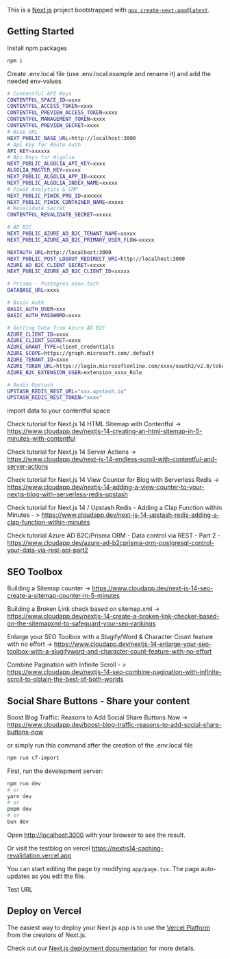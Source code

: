 This is a [Next.js](https://nextjs.org/) project bootstrapped with [`npx create-next-app@latest`](https://github.com/vercel/next.js/tree/canary/packages/create-next-app).

## Getting Started

Install npm packages

```bash
npm i
```

Create .env.local file (use .env.local.example and rename it) and add the needed env-values

```bash
# Contentful API Keys
CONTENTFUL_SPACE_ID=xxxx
CONTENTFUL_ACCESS_TOKEN=xxxx
CONTENTFUL_PREVIEW_ACCESS_TOKEN=xxxx
CONTENTFUL_MANAGEMENT_TOKEN=xxxx
CONTENTFUL_PREVIEW_SECRET=xxxx
# Base URL
NEXT_PUBLIC_BASE_URL=http://localhost:3000
# Api Key for Route Auth
API_KEY=xxxxxx
# Api Keys for Algolia
NEXT_PUBLIC_ALGOLIA_API_KEY=xxxx
ALGOLIA_MASTER_KEY=xxxxx
NEXT_PUBLIC_ALGOLIA_APP_ID=xxxxx
NEXT_PUBLIC_ALGOLIA_INDEX_NAME=xxxxx
# Piwik Analytics & CMP
NEXT_PUBLIC_PIWIK_PRO_ID=xxxxxx
NEXT_PUBLIC_PIWIK_CONTAINER_NAME=xxxxx
# Revalidate Secret
CONTENTFUL_REVALIDATE_SECRET=xxxxx

# AD B2C
NEXT_PUBLIC_AZURE_AD_B2C_TENANT_NAME=xxxxx
NEXT_PUBLIC_AZURE_AD_B2C_PRIMARY_USER_FLOW=xxxxx

NEXTAUTH_URL=http://localhost:3000
NEXT_PUBLIC_POST_LOGOUT_REDIRECT_URI=http://localhost:3000
AZURE_AD_B2C_CLIENT_SECRET=xxxxx
NEXT_PUBLIC_AZURE_AD_B2C_CLIENT_ID=xxxxx

# Prisma - Postegres neon.tech
DATABASE_URL=xxxx

# Basic Auth
BASIC_AUTH_USER=xxx
BASIC_AUTH_PASSWORD=xxxx

# Getting Data from Azure AD B2C
AZURE_CLIENT_ID=xxxx
AZURE_CLIENT_SECRET=xxxx
AZURE_GRANT_TYPE=client_credentials
AZURE_SCOPE=https://graph.microsoft.com/.default
AZURE_TENANT_ID=xxxx
AZURE_TOKEN_URL=https://login.microsoftonline.com/xxxx/oauth2/v2.0/token
AZURE_B2C_EXTENSION_USER=extension_xxxx_Role

# Redis Upstash
UPSTASH_REDIS_REST_URL="xxx.upstash.io"
UPSTASH_REDIS_REST_TOKEN="xxxx"
```

import data to your contentful space

Check tutorial for Next.js 14 HTML Sitemap with Contentful -> https://www.cloudapp.dev/nextjs-14-creating-an-html-sitemap-in-5-minutes-with-contentful

Check tutorial for Next.js 14 Server Actions -> https://www.cloudapp.dev/next-js-14-endless-scroll-with-contentful-and-server-actions

Check tutorial for Next.js 14 View Counter for Blog with Serverless Redis -> https://www.cloudapp.dev/nextjs-14-adding-a-view-counter-to-your-nextjs-blog-with-serverless-redis-upstash

Check tutorial for Next.js 14 / Upstash Redis - Adding a Clap Function within Minutes - > https://www.cloudapp.dev/next-js-14-upstash-redis-adding-a-clap-function-within-minutes

Check tutorial Azure AD B2C/Prisma ORM - Data control via REST - Part 2 - https://www.cloudapp.dev/azure-ad-b2cprisma-orm-postgresql-control-your-data-via-rest-api-part2

## SEO Toolbox

Building a Sitemap counter -> https://www.cloudapp.dev/next-js-14-seo-create-a-sitemap-counter-in-5-minutes

Building a Broken Link check based on sitemap.xml -> https://www.cloudapp.dev/nextjs-14-create-a-broken-link-checker-based-on-the-sitemapxml-to-safeguard-your-seo-rankings

Enlarge your SEO Toolbox with a Slugify/Word & Character Count feature with no effort -> https://www.cloudapp.dev/nextjs-14-enlarge-your-seo-toolbox-with-a-slugifyword-and-character-count-feature-with-no-effort

Combine Pagination with Infinite Scroll - > https://www.cloudapp.dev/nextjs-14-seo-combine-pagination-with-infinite-scroll-to-obtain-the-best-of-both-worlds

## Social Share Buttons - Share your content

Boost Blog Traffic: Reasons to Add Social Share Buttons Now -> https://www.cloudapp.dev/boost-blog-traffic-reasons-to-add-social-share-buttons-now

or simply run this command after the creation of the .env.local file

```bash
npm run cf-import
```

First, run the development server:

```bash
npm run dev
# or
yarn dev
# or
pnpm dev
# or
bun dev
```

Open [http://localhost:3000](http://localhost:3000) with your browser to see the result.

Or visit the testblog on vercel https://nextjs14-caching-revalidation.vercel.app

You can start editing the page by modifying `app/page.tsx`. The page auto-updates as you edit the file.

Test URL

## Deploy on Vercel

The easiest way to deploy your Next.js app is to use the [Vercel Platform](https://vercel.com/new?utm_medium=default-template&filter=next.js&utm_source=create-next-app&utm_campaign=create-next-app-readme) from the creators of Next.js.

Check out our [Next.js deployment documentation](https://nextjs.org/docs/deployment) for more details.

